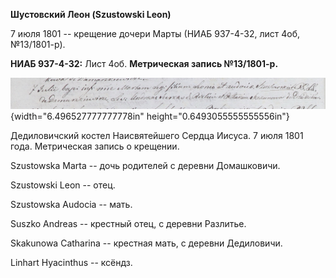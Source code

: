 **Шустовский Леон (Szustowski Leon)**

7 июля 1801 -- крещение дочери Марты (НИАБ 937-4-32, лист 4об,
№13/1801-р).

**НИАБ 937-4-32:** Лист 4об. **Метрическая запись №13/1801-р.**

![](./media/aff6c9cb7fd81266e9df16564165cb65af3f9d08.png){width="6.496527777777778in"
height="0.6493055555555556in"}

Дедиловичский костел Наисвятейшего Сердца Иисуса. 7 июля 1801 года.
Метрическая запись о крещении.

Szustowska Marta -- дочь родителей с деревни Домашковичи.

Szustowski Leon -- отец.

Szustowska Audocia -- мать.

Suszko Andreas -- крестный отец, с деревни Разлитье.

Skakunowa Catharina -- крестная мать, с деревни Дедиловичи.

Linhart Hyacinthus -- ксёндз.
